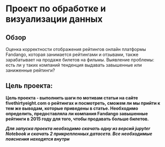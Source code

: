 # Проект по обработке и визуализации данных

## Обзор
Оценка корректности отображения рейтингов онлайн платформы Fandango, которая занимается рейтингами и отзывами, также зарабатывает на продаже билетов на фильмы. 
Выявление проблемы: есть ли у таких компаний тенденция выдавать завышенные или заниженные рейтинги?

## Цель проекта:

**Цель проекта - выполнить шаги по мотивам статьи на сайте fivethirtyeight.com о рейтингах и посмотреть, сможем ли мы прийти к тем же выводам, которые приведены в статье. 
Необходимо определить, предоставляла ли компания Fandango завышенные рейтинги в 2015 году для того, чтобы продавать больше билетов.**

***Для запуска проекта необходимо скачать одну из версий jupyter Notebook и скачать 2 прикрепленных датасета. Все необходимые пояснения находятся внутри***
